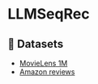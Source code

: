 # LLMSeqRec

## 📂 Datasets

* [MovieLens 1M](https://www.kaggle.com/datasets/odedgolden/movielens-1m-dataset)
* [Amazon reviews](https://cseweb.ucsd.edu/~jmcauley/datasets/amazon/links.html)
